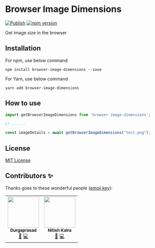 # Browser Image Dimensions
[![Publish](https://github.com/Durgaprasad-Budhwani/browser-image-dimensions/actions/workflows/publish.yml/badge.svg)](https://github.com/Durgaprasad-Budhwani/browser-image-dimensions/actions/workflows/publish.yml)
[![npm version](https://badge.fury.io/js/browser-image-dimensions.svg)](https://badge.fury.io/js/browser-image-dimensions)

Get image size in the browser

## Installation

For npm, use below command 

```shell
npm install browser-image-dimensions --save
```

For Yarn, use below command
```shell
yarn add browser-image-dimensions
```

## How to use

```typescript
import getBrowserImageDimensions from 'browser-image-dimensions';

// ......

const imageDetails = await getBrowserImageDimensions("test.png");
```

## License

[MIT License](LICENSE)
## Contributors ✨

Thanks goes to these wonderful people ([emoji key](https://allcontributors.org/docs/en/emoji-key)):

<!-- ALL-CONTRIBUTORS-LIST:START - Do not remove or modify this section -->
<!-- prettier-ignore-start -->
<!-- markdownlint-disable -->
<table>
  <tr>
    <td align="center"><a href="http://durgaprasad-budhwani.com/"><img src="https://avatars.githubusercontent.com/u/993962?v=4?s=100" width="100px;" alt=""/><br /><sub><b>Durgaprasad</b></sub></a><br /><a href="#ideas-Durgaprasad-Budhwani" title="Ideas, Planning, & Feedback">🤔</a> <a href="https://github.com/mehulcse/findmyslot/commits?author=Durgaprasad-Budhwani" title="Code">💻</a></td>
    <td align="center"><a href="https://github.com/nitish-kalra-9"><img src="https://avatars.githubusercontent.com/u/69498008?v=4?s=100" width="100px;" alt=""/><br /><sub><b>Nitish Kalra</b></sub></a><br /><a href="#ideas-nitish-kalra-9" title="Ideas, Planning, & Feedback">🤔</a> <a href="https://github.com/mehulcse/findmyslot/commits?author=nitish-kalra-9" title="Code">💻</a></td>
  </tr>
</table>
